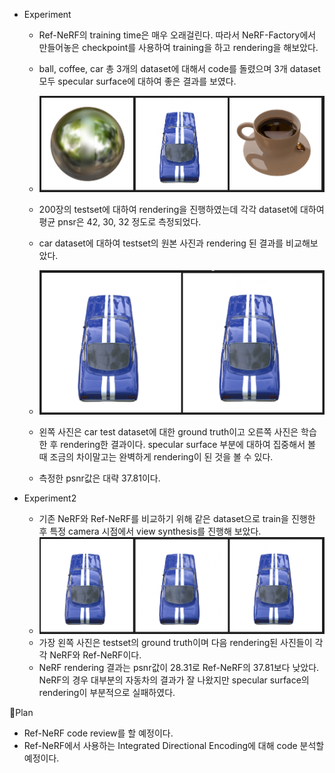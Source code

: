 - Experiment
	- Ref-NeRF의 training time은 매우 오래걸린다. 따라서 NeRF-Factory에서 만들어놓은 checkpoint를 사용하여 training을 하고 rendering을 해보았다. 
	- ball, coffee, car 총 3개의 dataset에 대해서 code를 돌렸으며 3개 dataset 모두 specular surface에 대하여 좋은 결과를 보였다. 
	
	- ![ref](image/ref.png)
	- 200장의 testset에 대하여 rendering을 진행하였는데 각각 dataset에 대하여 평균 pnsr은 42, 30, 32 정도로 측정되었다. 
	- car dataset에 대하여 testset의 원본 사진과 rendering 된 결과를 비교해보았다.
	- ![ref2](image/ref2.png)
	- 왼쪽 사진은 car test dataset에 대한 ground truth이고 오른쪽 사진은 학습한 후 rendering한 결과이다. specular surface 부분에 대하여 집중해서 볼 때 조금의 차이말고는 완벽하게 rendering이 된 것을 볼 수 있다.
	- 측정한 psnr값은 대략 37.81이다.


- Experiment2
	- 기존 NeRF와 Ref-NeRF를 비교하기 위해 같은 dataset으로 train을 진행한 후 특정 camera 시점에서 view synthesis를 진행해 보았다. 
	- ![ref3](image/ref3.png)
	- 가장 왼쪽 사진은 testset의 ground truth이며 다음 rendering된 사진들이 각각 NeRF와 Ref-NeRF이다. 
	- NeRF rendering 결과는 psnr값이 28.31로 Ref-NeRF의 37.81보다 낮았다. NeRF의 경우 대부분의 자동차의 결과가 잘 나왔지만 specular surface의 rendering이 부분적으로 실패하였다. 


👀Plan
* Ref-NeRF code review를 할 예정이다.
* Ref-NeRF에서 사용하는 Integrated Directional Encoding에 대해 code 분석할 예정이다.

  